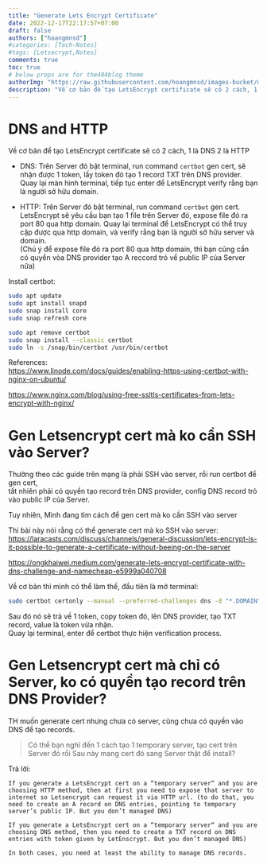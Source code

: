 ```yaml
---
title: "Generate Lets Encrypt Certificate"
date: 2022-12-17T22:17:57+07:00
draft: false
authors: ["hoangmnsd"]
#categories: [Tech-Notes]
#tags: [Letsecrypt,Notes]
comments: true
toc: true
# below props are for the404blog theme
authorImg: "https://raw.githubusercontent.com/hoangmnsd/images-bucket/master/static/images/hoangmsnd-avatar001.jpg"
description: "Về cơ bản để tạo LetsEncrypt certificate sẽ có 2 cách, 1 là DNS 2 là HTTP"
---
```


# DNS and HTTP

Về cơ bản để tạo LetsEncrypt certificate sẽ có 2 cách, 1 là DNS 2 là HTTP

- DNS: Trên Server đó bật terminal, run command `certbot` gen cert, sẽ nhận được 1 token, lấy token đó tạo 1 record TXT trên DNS provider. Quay lại màn hình terminal, tiếp tục enter để LetsEncrypt verify rằng bạn là người sở hữu domain.  

- HTTP: Trên Server đó bật terminal, run command `certbot` gen cert. LetsEncrypt sẽ yêu cầu bạn tạo 1 file trên Server đó, expose file đó ra port 80 qua http domain. Quay lại terminal để LetsEncrypt có thể truy cập được qua http domain, và verify rằng bạn là người sở hữu server và domain.  
(Chú ý để expose file đó ra port 80 qua http domain, thì bạn cũng cần có quyền vòa DNS provider tạo A reccord trỏ về public IP của Server nữa)

Install certbot:  

```sh
sudo apt update
sudo apt install snapd
sudo snap install core
sudo snap refresh core

sudo apt remove certbot
sudo snap install --classic certbot
sudo ln -s /snap/bin/certbot /usr/bin/certbot
```

References:  
https://www.linode.com/docs/guides/enabling-https-using-certbot-with-nginx-on-ubuntu/  

https://www.nginx.com/blog/using-free-ssltls-certificates-from-lets-encrypt-with-nginx/  


# Gen Letsencrypt cert mà ko cần SSH vào Server?

Thường theo các guide trên mạng là phải SSH vào server, rồi run certbot để gen cert,  
tất nhiên phải có quyền tạo record trên DNS provider, config DNS record trỏ vào public IP của Server. 

Tuy nhiên, Mình đang tìm cách để gen cert mà ko cần SSH vào server

Thi bài này nói rằng có thể generate cert mà ko SSH vào server:  
https://laracasts.com/discuss/channels/general-discussion/lets-encrypt-is-it-possible-to-generate-a-certificate-without-beeing-on-the-server

https://ongkhaiwei.medium.com/generate-lets-encrypt-certificate-with-dns-challenge-and-namecheap-e5999a040708

Về cơ bản thì mình có thể làm thế, đầu tiên là mở terminal:  
```sh
sudo certbot certonly --manual --preferred-challenges dns -d "*.DOMAIN"
```

Sau đó nó sẽ trả về 1 token, copy token đó, lên DNS provider, tạo TXT record, value là token vừa nhận.  
Quay lại terminal, enter để certbot thực hiện verification process.

# Gen Letsencrypt cert mà chỉ có Server, ko có quyền tạo record trên DNS Provider?

TH muốn generate cert nhưng chưa có server, cũng chưa có quyền vào DNS để tạo records.  

> Có thể bạn nghĩ đến 1 cách tạo 1 temporary server, tạo cert trên Server đó rồi Sau này mang cert đó sang Server thật để install?

Trả lời:  
```
If you generate a LetsEncrypt cert on a “temporary server“ and you are choosing HTTP method, then at first you need to expose that server to internet so Letsencrypt can request it via HTTP url. (to do that, you need to create an A record on DNS entries, pointing to temporary server’s public IP. But you don’t managed DNS)

If you generate a LetsEncrypt cert on a “temporary server“ and you are choosing DNS method, then you need to create a TXT record on DNS entries with token given by LetEnscrypt. But you don’t managed DNS)

In both cases, you need at least the ability to manage DNS records.
```

